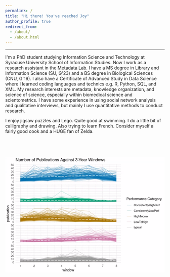 ```yaml
---
permalink: /
title: "Hi there! You've reached Joy"
author_profile: true
redirect_from: 
  - /about/
  - /about.html
---
```


------
I'm a PhD student studying Information Science and Technology at Syracuse University School of Information Studies. Now I work as a research assistant in the <a href="https://lab.metadataetc.org/">Metadata Lab</a>. I have a MS degree in Library and Information Science (SU, G'23) and a BS degree in Biological Sciences (CNU, G'19). I also have a Certificate of Advanced Study in Data Science where I learned coding languages and technics e.g. R, Python, SQL, and XML. My research interests are metadata, knowledge organization, and science of science, especially within biomedical science and scientometrics. I have some experience in using social network analysis and qualitative interviews, but mainly I use quantitative methods to conduct research.

I enjoy jigsaw puzzles and Lego. Quite good at swimming. I do a little bit of calligraphy and drawing. Also trying to learn French. Consider myself a fairly good cook and a HUGE fan of Zelda.

# <br/><img src='/images/cc_performance.png'>

